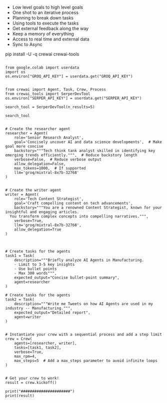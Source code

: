 

- Low level goals to high level goals
- One shot to an iterative process
- Planning to break down tasks
- Using tools to execute the tasks
- Get external feedback along the way
- Keep a memory of everything
- Access to real time and external data
- Sync to Async


pip install -U -q crewai crewai-tools

```

from google.colab import userdata
import os
os.environ["GROQ_API_KEY"] = userdata.get("GROQ_API_KEY")

```
```

from crewai import Agent, Task, Crew, Process
from crewai_tools import SerperDevTool
os.environ["SERPER_API_KEY"] = userdata.get("SERPER_API_KEY")

search_tool = SerperDevTool(n_results=5)

search_tool

```

```

# Create the researcher agent
researcher = Agent(
    role='Senior Research Analyst',
    goal='Concisely uncover AI and data science developments',  # Make goal more concise
    backstory="""Tech think tank analyst skilled in identifying key emerging trends efficiently.""",  # Reduce backstory length
    verbose=False,  # Reduce verbose output
    allow_delegation=False,
    max_tokens=1000,  # If supported
    llm='groq/mixtral-8x7b-32768'
)

```

```

# Create the writer agent
writer = Agent(
    role='Tech Content Strategist',
    goal='Craft compelling content on tech advancements',
    backstory="""You are a renowned Content Strategist, known for your insightful and engaging articles.
  You transform complex concepts into compelling narratives.""",
    verbose=True,
    llm='groq/mixtral-8x7b-32768',
    allow_delegation=True
)


```

```

# Create tasks for the agents
task1 = Task(
    description="""Briefly analyze AI Agents in Manufacturing.
    - Limit to 3-5 key insights
    - Use bullet points
    - Max 300 words""",
    expected_output="Concise bullet-point summary",
    agent=researcher
)

# Create tasks for the agents
task2 = Task(
    description="""Write me Tweets on how AI Agents are used in my industry -- Manufacturing.""",
    expected_output="Detailed report",
    agent=writer
)

```

```

# Instantiate your crew with a sequential process and add a step limit
crew = Crew(
    agents=[researcher, writer],
    tasks=[task1, task2],
    verbose=True,
    max_rpm=4,
    max_steps=5  # Add a max_steps parameter to avoid infinite loops
)


```

```
# Get your crew to work!
result = crew.kickoff()

print("######################")
print(result)

```











